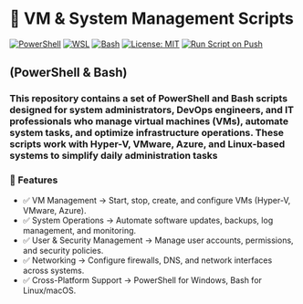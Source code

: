 # 🔧 VM & System Management Scripts

[![PowerShell](https://custom-icon-badges.demolab.com/badge/.-PowerShell-blue.svg?style=flat&logo=powershell-core-eyecatch32&logoColor=white)](https://learn.microsoft.com/en-us/powershell/scripting/install/installing-powershell-on-windows?view=powershell-7.5)
[![WSL](https://img.shields.io/badge/WSL-Microsoft-blue?style=flat&logo=linux&logoColor=white&logoSize=auto&labelColor=4E9A06)](https://learn.microsoft.com/en-us/windows/wsl/about)
[![Bash](https://img.shields.io/badge/GNU%20Bash-4EAA25?style=flat&logo=gnubash&logoColor=white&logoSize=auto&labelColor=black)](https://www.gnu.org/software/bash/)
[![License: MIT](https://img.shields.io/badge/License-MIT-green.svg)](https://opensource.org/licenses/MIT)
[![Run Script on Push](https://github.com/KR-Sew/Scripting/actions/workflows/bash.yml/badge.svg)](https://github.com/KR-Sew/Scripting/actions/workflows/bash.yml)

## **(PowerShell & Bash)**

### This repository contains a set of PowerShell and Bash scripts designed for system administrators, DevOps engineers, and IT professionals who manage virtual machines (VMs), automate system tasks, and optimize infrastructure operations. These scripts work with Hyper-V, VMware, Azure, and Linux-based systems to simplify daily administration tasks

### 🚀 Features

- ✅ VM Management → Start, stop, create, and configure VMs (Hyper-V, VMware, Azure).
- ✅ System Operations → Automate software updates, backups, log management, and monitoring.
- ✅ User & Security Management → Manage user accounts, permissions, and security policies.
- ✅ Networking → Configure firewalls, DNS, and network interfaces across systems.
- ✅ Cross-Platform Support → PowerShell for Windows, Bash for Linux/macOS.
